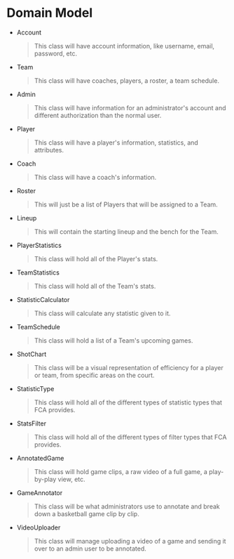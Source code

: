 # Domain Model

- Account
    > This class will have account information, like username, email, password, etc.
- Team
    > This class will have coaches, players, a roster, a team schedule.
- Admin
    > This class will have information for an administrator's account and different authorization than the normal user.
- Player
    > This class will have a player's information, statistics, and attributes. 
- Coach
    > This class will have a coach's information. 
- Roster
    > This will just be a list of Players that will be assigned to a Team. 
- Lineup
    > This will contain the starting lineup and the bench for the Team. 
- PlayerStatistics
    > This class will hold all of the Player's stats. 
- TeamStatistics
    > This class will hold all of the Team's stats. 
- StatisticCalculator
    > This class will calculate any statistic given to it. 
- TeamSchedule
    > This class will hold a list of a Team's upcoming games. 
- ShotChart
    > This class will be a visual representation of efficiency for a player or team, from specific areas on the court. 
- StatisticType
    > This class will hold all of the different types of statistic types that FCA provides. 
- StatsFilter
    > This class will hold all of the different types of filter types that FCA provides.
- AnnotatedGame
    > This class will hold game clips, a raw video of a full game, a play-by-play view, etc.
- GameAnnotator
    > This class will be what administrators use to annotate and break down a basketball game clip by clip. 
- VideoUploader
    > This class will manage uploading a video of a game and sending it over to an admin user to be annotated. 